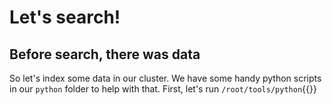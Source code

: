 # Let's search!

## Before search, there was data
So let's index some data in our cluster. We have some handy python scripts in our `python` folder to help with that. First, let's run `/root/tools/python`{{}}